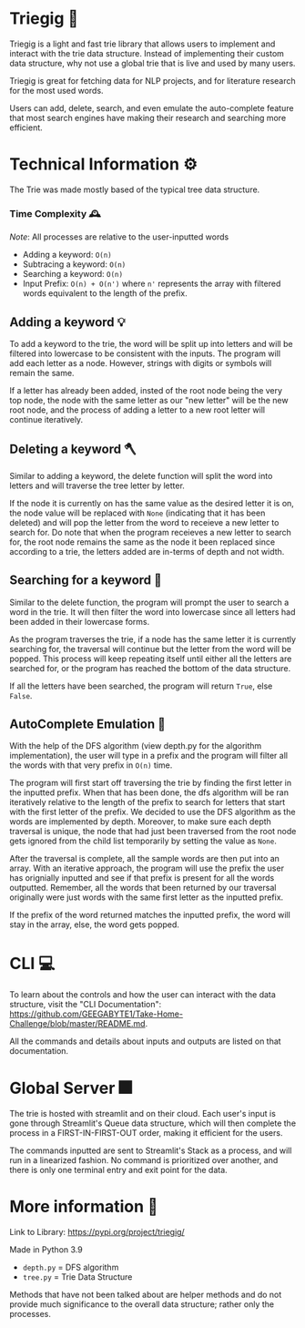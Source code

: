 # Triegig 🌴

Triegig is a light and fast trie library that allows users to implement and interact with the trie data structure. Instead of implementing their custom data structure, why not use a global trie that is live and used by many users. 

Triegig is great for fetching data for NLP projects, and for literature research for the most used words. 

Users can add, delete, search, and even emulate the auto-complete feature that most search engines have making their research and searching more efficient.

# Technical Information ⚙️

The Trie was made mostly based of the typical tree data structure.

### Time Complexity 🕰
*Note*: All processes are relative to the user-inputted words
 - Adding a keyword: `O(n)` 
 - Subtracing a keyword: `O(n)`
 - Searching a keyword: `O(n)`
 - Input Prefix: `O(n) + O(n')` where `n'` represents the array with filtered words equivalent to the length of the prefix.

## Adding a keyword 💡

To add a keyword to the trie, the word will be split up into letters and will be filtered into lowercase to be consistent with the inputs. The program will add each letter as a node. However, strings with digits or symbols will remain the same.

If a letter has already been added, insted of the root node being the very top node, the node with the same letter as our "new letter" will be the new root node, and the process of adding a letter to a new root letter will continue iteratively.

## Deleting a keyword 🪓

Similar to adding a keyword, the delete function will split the word into letters and will traverse the tree letter by letter. 

If the node it is currently on has the same value as the desired letter it is on, the node value will be replaced with `None` (indicating that it has been deleted) and will pop the letter from the word to receieve a new letter to search for. Do note that when the program receieves a new letter to search for, the root node remains the same as the node it been replaced since according to a trie, the letters added are in-terms of depth and not width. 

## Searching for a keyword 🔎

Similar to the delete function, the program will prompt the user to search a word in the trie. It will then filter the word into lowercase since all letters had been added in their lowercase forms.

As the program traverses the trie, if a node has the same letter it is currently searching for, the traversal will continue but the letter from the word will be popped. This process will keep repeating itself until either all the letters are searched for, or the program has reached the bottom of the data structure.

If all the letters have been searched, the program will return `True`, else `False`.

## AutoComplete Emulation 🔮

With the help of the DFS algorithm (view depth.py for the algorithm implementation), the user will type in a prefix and the program will filter all the words with that very prefix in `O(n)` time. 

The program will first start off traversing the trie by finding the first letter in the inputted prefix. When that has been done, the dfs algorithm will be ran iteratively relative to the length of the prefix to search for letters that start with the first letter of the prefix. We decided to use the DFS algorithm as the words are implemented by depth. Moreover, to make sure each depth traversal is unique, the node that had just been traversed from the root node gets ignored from the child list temporarily by setting the value as `None`.

After the traversal is complete, all the sample words are then put into an array. With an iterative approach, the program will use the prefix the user has orignially inputted and see if that prefix is present for all the words outputted. Remember, all the words that been returned by our traversal originally were just words with the same first letter as the inputted prefix. 

If the prefix of the word returned matches the inputted prefix, the word will stay in the array, else, the word gets popped.


# CLI 💻

To learn about the controls and how the user can interact with the data structure, visit the "CLI Documentation": https://github.com/GEEGABYTE1/Take-Home-Challenge/blob/master/README.md. 

All the commands and details about inputs and outputs are listed on that documentation.

# Global Server 🎆

The trie is hosted with streamlit and on their cloud. Each user's input is gone through Streamlit's Queue data structure, which will then complete the process in a FIRST-IN-FIRST-OUT order, making it efficient for the users. 

The commands inputted are sent to Streamlit's Stack as a process, and will run in a linearized fashion. No command is prioritized over another, and there is only one terminal entry and exit point for the data. 


# More information 📕

Link to Library: https://pypi.org/project/triegig/

Made in Python 3.9
- `depth.py` = DFS algorithm
- `tree.py` = Trie Data Structure

Methods that have not been talked about are helper methods and do not provide much significance to the overall data structure; rather only the processes.

